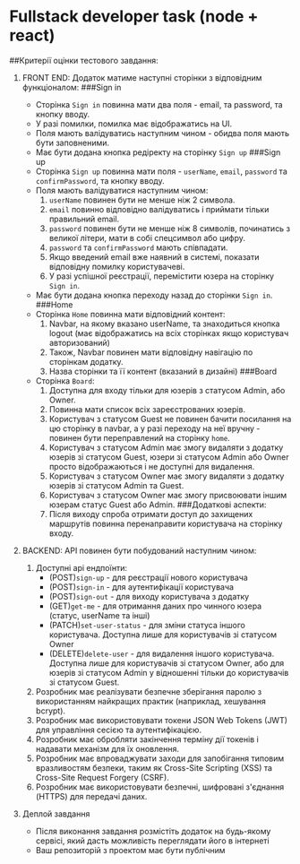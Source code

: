 # Fullstack developer task (node + react)

##Критерії оцінки тестового завдання:

1. FRONT END: Додаток матиме наступні сторінки з відповідним функціоналом:
    ###Sign in
   - Сторінка `Sign in` повинна мати два поля - email, та password, та кнопку вводу.
   - У разі помилки, помилка має відображатись на UI.
   - Поля мають валідуватись наступним чином - обидва поля мають бути заповненими.
   - Має бути додана кнопка редіректу на сторінку `Sign up`
   ###Sign up
   - Сторінка `Sign up` повинна мати поля - `userName`, `email`, `password` та `confirmPassword`, та кнопку вводу.
   - Поля мають валідуватися наступним чином:
        1) `userName` повинен бути не менше ніж 2 символа.
        2) `email` повинно відповідно валідуватись і приймати тільки правильний email.
        3) `password` повинен бути не менше ніж 8 символів, починатись з великої літери, мати в собі спецсимвол або цифру.
        4) `password` та `confirmPassword` мають співпадати.
        5) Якщо введений email вже наявний в системі, показати відповідну помилку користувачеві.
        6) У разі успішної реєстрації, перемістити юзера на сторінку `Sign in`.
   -  Має бути додана кнопка переходу назад до сторінки `Sign in`.
   ###Home
   - Сторінка `Home` повинна мати відповідний контент:
        1) Navbar, на якому вказано userName, та знаходиться кнопка logout (має відображатись на всіх сторінках якщо користувач авторизований)
        2) Також, Navbar повинен мати відповідну навігацію по сторінкам додатку.
        3) Назва сторінки та її контент (вказаний в дизайні)
   ###Board 
   - Сторінка `Board`:
        1) Доступна для входу тільки для юзерів з статусом Admin, або Owner.
        2) Повинна мати список всіх зареєстрованих юзерів.
        3) Користувач з статусом Guest не повинен бачити посилання на цю сторінку в navbar, а у разі переходу на неї вручну - повинен бути переправлений на сторінку `home`.
        4) Користувач з статусом Admin має змогу видаляти з додатку юзерів зі статусом Guest, юзери зі статусом Admin або Owner просто відображаються і не доступні для видалення.
        5) Користувач з статусом Owner має змогу видаляти з додатку юзерів зі статусом Admin та Guest.
        6) Користувач з статусом Owner має змогу присвоювати іншим юзерам статус Guest або Admin.
    ###Додаткові аспекти:
        1) Після виходу спроба отримати доступ до захищених маршрутів повинна перенаправити користувача на сторінку входу.
  
2. BACKEND: API повинен бути побудований наступним чином:
   1) Доступні api ендпоїнти:
      - (POST)`sign-up` - для реєстрації нового користувача
      - (POST)`sign-in` - для аутентифікації користувача
      - (POST)`sign-out` - для виходу користувача з додатку
      - (GET)`get-me` - для отримання даних про чинного юзера (статус, userName та інші)
      - (PATCH)`set-user-status` - для зміни статуса іншого користувача. Доступна лише для користувачів зі статусом Owner
      - (DELETE)`delete-user` - для видалення іншого користувача. Доступна лише для користувачів зі статусом Owner, або для юзерів зі статусом Admin у відношенні тільки до користувачів зі статусом Guest.
    2) Розробник має реалізувати безпечне зберігання паролю з використанням найкращих практик (наприклад, хешування bcrypt).
    3) Розробник має використовувати токени JSON Web Tokens (JWT) для управління сесією та аутентифікацією.
    4) Розробник має обробляти закінчення терміну дії токенів і надавати механізм для їх оновлення.
    5) Розробник має впроваджувати заходи для запобігання типовим вразливостям безпеки, таким як Cross-Site Scripting (XSS) та Cross-Site Request Forgery (CSRF).
    6) Розробник має  використовувати безпечні, шифровані з'єднання (HTTPS) для передачі даних.
     
3. Деплой завдання
   - Після виконання завдання розмістіть додаток на будь-якому сервісі, який дасть можливість переглядати його в інтернеті
   - Ваш репозиторій з проектом має бути публічним 

